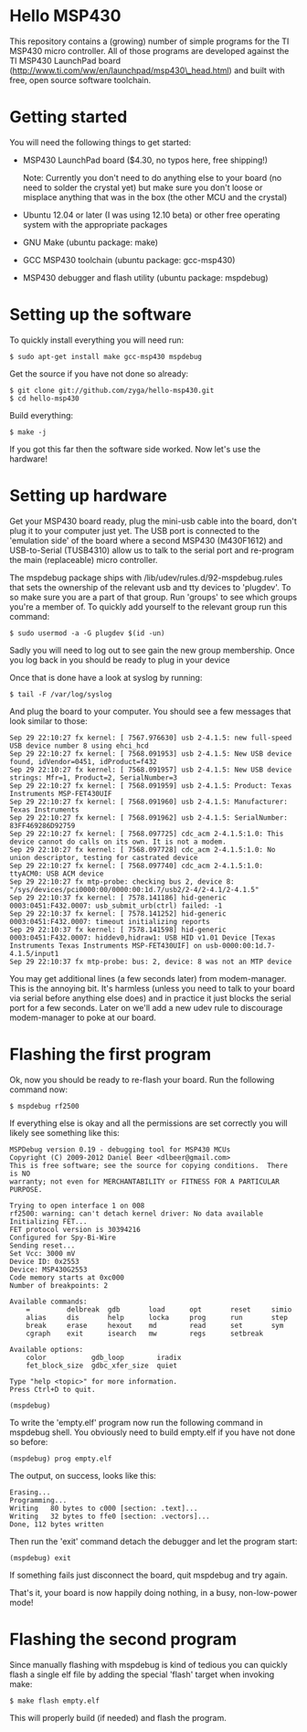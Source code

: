 Hello MSP430
============

This repository contains a (growing) number of simple programs for the TI
MSP430 micro controller. All of those programs are developed against the TI
MSP430 LaunchPad board (http://www.ti.com/ww/en/launchpad/msp430\_head.html) and
built with free, open source software toolchain.

Getting started
===============

You will need the following things to get started:

 * MSP430 LaunchPad board ($4.30, no typos here, free shipping!)

   Note: Currently you don't need to do anything else to your board (no need to
   solder the crystal yet) but make sure you don't loose or misplace anything
   that was in the box (the other MCU and the crystal)

 * Ubuntu 12.04 or later (I was using 12.10 beta) or other free
   operating system with the appropriate packages
 * GNU Make (ubuntu package: make)
 * GCC MSP430 toolchain (ubuntu package: gcc-msp430)
 * MSP430 debugger and flash utility (ubuntu package: mspdebug)

Setting up the software
=======================

To quickly install everything you will need run:

    $ sudo apt-get install make gcc-msp430 mspdebug

Get the source if you have not done so already:

    $ git clone git://github.com/zyga/hello-msp430.git 
    $ cd hello-msp430

Build everything:

    $ make -j

If you got this far then the software side worked. Now let's use the hardware!

Setting up hardware
===================

Get your MSP430 board ready, plug the mini-usb cable into the board, don't plug
it to your computer just yet. The USB port is connected to the 'emulation side'
of the board where a second MSP430 (M430F1612) and USB-to-Serial (TUSB4310)
allow us to talk to the serial port and re-program the main (replaceable) micro
controller.

The mspdebug package ships with /lib/udev/rules.d/92-mspdebug.rules that sets
the ownership of the relevant usb and tty devices to 'plugdev'. To  so make
sure you are a part of that group. Run 'groups' to see which groups you're a
member of. To quickly add yourself to the relevant group run this command:

    $ sudo usermod -a -G plugdev $(id -un)

Sadly you will need to log out to see gain the new group membership. Once you
log back in you should be ready to plug in your device

Once that is done have a look at syslog by running:

    $ tail -F /var/log/syslog

And plug the board to your computer. You should see a few messages that look
similar to those:


    Sep 29 22:10:27 fx kernel: [ 7567.976630] usb 2-4.1.5: new full-speed USB device number 8 using ehci_hcd
    Sep 29 22:10:27 fx kernel: [ 7568.091953] usb 2-4.1.5: New USB device found, idVendor=0451, idProduct=f432
    Sep 29 22:10:27 fx kernel: [ 7568.091957] usb 2-4.1.5: New USB device strings: Mfr=1, Product=2, SerialNumber=3
    Sep 29 22:10:27 fx kernel: [ 7568.091959] usb 2-4.1.5: Product: Texas Instruments MSP-FET430UIF
    Sep 29 22:10:27 fx kernel: [ 7568.091960] usb 2-4.1.5: Manufacturer: Texas Instruments
    Sep 29 22:10:27 fx kernel: [ 7568.091962] usb 2-4.1.5: SerialNumber: 83FF469286D92759
    Sep 29 22:10:27 fx kernel: [ 7568.097725] cdc_acm 2-4.1.5:1.0: This device cannot do calls on its own. It is not a modem.
    Sep 29 22:10:27 fx kernel: [ 7568.097728] cdc_acm 2-4.1.5:1.0: No union descriptor, testing for castrated device
    Sep 29 22:10:27 fx kernel: [ 7568.097740] cdc_acm 2-4.1.5:1.0: ttyACM0: USB ACM device
    Sep 29 22:10:27 fx mtp-probe: checking bus 2, device 8: "/sys/devices/pci0000:00/0000:00:1d.7/usb2/2-4/2-4.1/2-4.1.5"
    Sep 29 22:10:37 fx kernel: [ 7578.141186] hid-generic 0003:0451:F432.0007: usb_submit_urb(ctrl) failed: -1
    Sep 29 22:10:37 fx kernel: [ 7578.141252] hid-generic 0003:0451:F432.0007: timeout initializing reports
    Sep 29 22:10:37 fx kernel: [ 7578.141598] hid-generic 0003:0451:F432.0007: hiddev0,hidraw1: USB HID v1.01 Device [Texas Instruments Texas Instruments MSP-FET430UIF] on usb-0000:00:1d.7-4.1.5/input1
    Sep 29 22:10:37 fx mtp-probe: bus: 2, device: 8 was not an MTP device

You may get additional lines (a few seconds later) from modem-manager. This is
the annoying bit. It's harmless (unless you need to talk to your board via
serial before anything else does) and in practice it just blocks the serial
port for a few seconds. Later on we'll add a new udev rule to discourage
modem-manager to poke at our board. 

Flashing the first program
==========================

Ok, now you should be ready to re-flash your board. Run the following command now:

    $ mspdebug rf2500
    
If everything else is okay and all the permissions are set correctly you will
likely see something like this: 

    MSPDebug version 0.19 - debugging tool for MSP430 MCUs
    Copyright (C) 2009-2012 Daniel Beer <dlbeer@gmail.com>
    This is free software; see the source for copying conditions.  There is NO
    warranty; not even for MERCHANTABILITY or FITNESS FOR A PARTICULAR PURPOSE.

    Trying to open interface 1 on 008
    rf2500: warning: can't detach kernel driver: No data available
    Initializing FET...
    FET protocol version is 30394216
    Configured for Spy-Bi-Wire
    Sending reset...
    Set Vcc: 3000 mV
    Device ID: 0x2553
    Device: MSP430G2553
    Code memory starts at 0xc000
    Number of breakpoints: 2

    Available commands:
        =         delbreak  gdb       load      opt       reset     simio     
        alias     dis       help      locka     prog      run       step      
        break     erase     hexout    md        read      set       sym       
        cgraph    exit      isearch   mw        regs      setbreak  

    Available options:
        color           gdb_loop        iradix          
        fet_block_size  gdbc_xfer_size  quiet           

    Type "help <topic>" for more information.
    Press Ctrl+D to quit.

    (mspdebug) 

To write the 'empty.elf' program now run the following command in mspdebug shell.
You obviously need to build empty.elf if you have not done so before:

    (mspdebug) prog empty.elf

The output, on success, looks like this:

    Erasing...
    Programming...
    Writing   80 bytes to c000 [section: .text]...
    Writing   32 bytes to ffe0 [section: .vectors]...
    Done, 112 bytes written

Then run the 'exit' command detach the debugger and let the program start:

    (mspdebug) exit

If something fails just disconnect the board, quit mspdebug and try again.

That's it, your board is now happily doing nothing, in a busy, non-low-power
mode!

Flashing the second program
===========================

Since manually flashing with mspdebug is kind of tedious you can quickly flash
a single elf file by adding the special 'flash' target when invoking make:

    $ make flash empty.elf

This will properly build (if needed) and flash the program.

